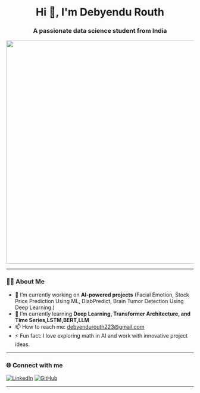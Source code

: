 <h1 align="center">Hi 👋, I'm Debyendu Routh</h1>
<h3 align="center">A passionate data science student from India</h3>

<p align="center">
  <img src="https://github.com/user-attachments/assets/63cbf737-f915-4ed9-8a61-852355957705" width="600"/>
</p>

---

### 👨‍💻 About Me

- 🔭 I’m currently working on **AI-powered projects** (Facial Emotion, Stock Price Prediction Using ML, DiabPredict, Brain Tumor Detection Using Deep Learning.)
- 🌱 I’m currently learning **Deep Learning, Transformer Architecture, and Time Series,LSTM,BERT,LLM**
- 📫 How to reach me: [debyendurouth223@gmail.com](mailto:debyendurouth223@gmail.com)
- ⚡ Fun fact: I love exploring math in AI and work with innovative project ideas.

---

### 🌐 Connect with me

[![LinkedIn](https://img.shields.io/badge/LinkedIn-blue?style=for-the-badge&logo=linkedin)](https://linkedin.com/in/debyendu-routh-083676320)
[![GitHub](https://img.shields.io/badge/GitHub-333?style=for-the-badge&logo=github)](https://github.com/Debyendu2000)

---




